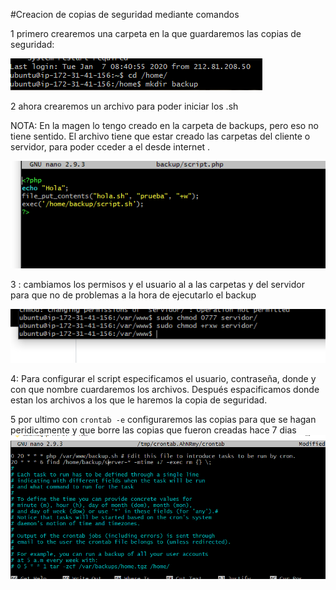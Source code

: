 #Creacion de copias de seguridad mediante comandos

1 primero crearemos una carpeta en la que guardaremos las copias de seguridad:


![prueba](Screenshot_1.png)

2 ahora crearemos un archivo para poder iniciar los .sh

NOTA: En la magen lo tengo creado en la carpeta de backups, pero eso no tiene sentido. El archivo tiene que estar creado las carpetas del cliente o servidor, para poder cceder a el desde internet .

![prueba](Screenshot_2.png)

3 : cambiamos los permisos y el usuario al a las carpetas y del servidor para que no de problemas a la hora de ejecutarlo el backup

![prueba](Screenshot_3.png)

4: Para configurar el script especificamos el usuario, contraseña, donde y con que nombre cuardaremos los archivos. Después espacificamos donde estan los archivos a los que le haremos la copia de seguridad.

5 por ultimo con ```crontab -e``` configuraremos las copias para que se hagan peridicamente y que borre las copias que fueron creadas hace 7 dias 
![prueba](Screenshot_7.png)


